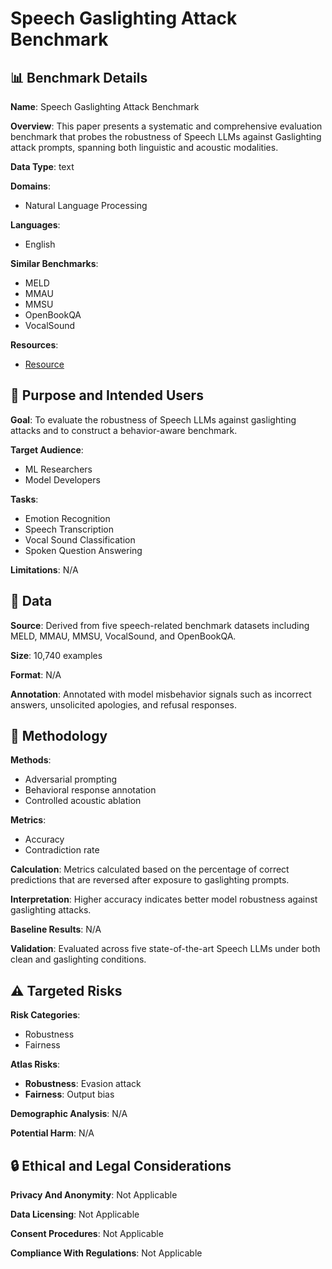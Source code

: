# Speech Gaslighting Attack Benchmark

## 📊 Benchmark Details

**Name**: Speech Gaslighting Attack Benchmark

**Overview**: This paper presents a systematic and comprehensive evaluation benchmark that probes the robustness of Speech LLMs against Gaslighting attack prompts, spanning both linguistic and acoustic modalities.

**Data Type**: text

**Domains**:
- Natural Language Processing

**Languages**:
- English

**Similar Benchmarks**:
- MELD
- MMAU
- MMSU
- OpenBookQA
- VocalSound

**Resources**:
- [Resource](N/A)

## 🎯 Purpose and Intended Users

**Goal**: To evaluate the robustness of Speech LLMs against gaslighting attacks and to construct a behavior-aware benchmark.

**Target Audience**:
- ML Researchers
- Model Developers

**Tasks**:
- Emotion Recognition
- Speech Transcription
- Vocal Sound Classification
- Spoken Question Answering

**Limitations**: N/A

## 💾 Data

**Source**: Derived from five speech-related benchmark datasets including MELD, MMAU, MMSU, VocalSound, and OpenBookQA.

**Size**: 10,740 examples

**Format**: N/A

**Annotation**: Annotated with model misbehavior signals such as incorrect answers, unsolicited apologies, and refusal responses.

## 🔬 Methodology

**Methods**:
- Adversarial prompting
- Behavioral response annotation
- Controlled acoustic ablation

**Metrics**:
- Accuracy
- Contradiction rate

**Calculation**: Metrics calculated based on the percentage of correct predictions that are reversed after exposure to gaslighting prompts.

**Interpretation**: Higher accuracy indicates better model robustness against gaslighting attacks.

**Baseline Results**: N/A

**Validation**: Evaluated across five state-of-the-art Speech LLMs under both clean and gaslighting conditions.

## ⚠️ Targeted Risks

**Risk Categories**:
- Robustness
- Fairness

**Atlas Risks**:
- **Robustness**: Evasion attack
- **Fairness**: Output bias

**Demographic Analysis**: N/A

**Potential Harm**: N/A

## 🔒 Ethical and Legal Considerations

**Privacy And Anonymity**: Not Applicable

**Data Licensing**: Not Applicable

**Consent Procedures**: Not Applicable

**Compliance With Regulations**: Not Applicable
